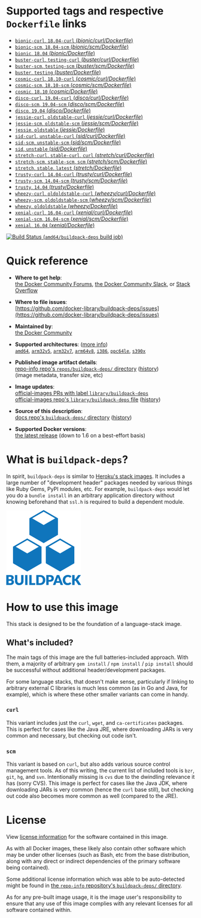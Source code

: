 <!--

********************************************************************************

WARNING:

    DO NOT EDIT "buildpack-deps/README.md"

    IT IS AUTO-GENERATED

    (from the other files in "buildpack-deps/" combined with a set of templates)

********************************************************************************

-->

# Supported tags and respective `Dockerfile` links

-	[`bionic-curl`, `18.04-curl` (*bionic/curl/Dockerfile*)](https://github.com/docker-library/buildpack-deps/blob/b0fc01aa5e3aed6820d8fed6f3301e0542fbeb36/bionic/curl/Dockerfile)
-	[`bionic-scm`, `18.04-scm` (*bionic/scm/Dockerfile*)](https://github.com/docker-library/buildpack-deps/blob/0db0cf15f1c507b17e7edc6dfbe301b8e357568f/bionic/scm/Dockerfile)
-	[`bionic`, `18.04` (*bionic/Dockerfile*)](https://github.com/docker-library/buildpack-deps/blob/3fd6bc9602ab42ec1f11dd5680e528d2266f3325/bionic/Dockerfile)
-	[`buster-curl`, `testing-curl` (*buster/curl/Dockerfile*)](https://github.com/docker-library/buildpack-deps/blob/b0fc01aa5e3aed6820d8fed6f3301e0542fbeb36/buster/curl/Dockerfile)
-	[`buster-scm`, `testing-scm` (*buster/scm/Dockerfile*)](https://github.com/docker-library/buildpack-deps/blob/99a1c33fda559272e9322b02a5d778bbd04154e7/buster/scm/Dockerfile)
-	[`buster`, `testing` (*buster/Dockerfile*)](https://github.com/docker-library/buildpack-deps/blob/3fd6bc9602ab42ec1f11dd5680e528d2266f3325/buster/Dockerfile)
-	[`cosmic-curl`, `18.10-curl` (*cosmic/curl/Dockerfile*)](https://github.com/docker-library/buildpack-deps/blob/a3bdba8b3675c0f820f2ce7bd88e79e4aac2fb8c/cosmic/curl/Dockerfile)
-	[`cosmic-scm`, `18.10-scm` (*cosmic/scm/Dockerfile*)](https://github.com/docker-library/buildpack-deps/blob/a3bdba8b3675c0f820f2ce7bd88e79e4aac2fb8c/cosmic/scm/Dockerfile)
-	[`cosmic`, `18.10` (*cosmic/Dockerfile*)](https://github.com/docker-library/buildpack-deps/blob/3fd6bc9602ab42ec1f11dd5680e528d2266f3325/cosmic/Dockerfile)
-	[`disco-curl`, `19.04-curl` (*disco/curl/Dockerfile*)](https://github.com/docker-library/buildpack-deps/blob/dad73efaa10245757e58d28742cb7ed35fcd31f2/disco/curl/Dockerfile)
-	[`disco-scm`, `19.04-scm` (*disco/scm/Dockerfile*)](https://github.com/docker-library/buildpack-deps/blob/dad73efaa10245757e58d28742cb7ed35fcd31f2/disco/scm/Dockerfile)
-	[`disco`, `19.04` (*disco/Dockerfile*)](https://github.com/docker-library/buildpack-deps/blob/3fd6bc9602ab42ec1f11dd5680e528d2266f3325/disco/Dockerfile)
-	[`jessie-curl`, `oldstable-curl` (*jessie/curl/Dockerfile*)](https://github.com/docker-library/buildpack-deps/blob/b0fc01aa5e3aed6820d8fed6f3301e0542fbeb36/jessie/curl/Dockerfile)
-	[`jessie-scm`, `oldstable-scm` (*jessie/scm/Dockerfile*)](https://github.com/docker-library/buildpack-deps/blob/1845b3f918f69b4c97912b0d4d68a5658458e84f/jessie/scm/Dockerfile)
-	[`jessie`, `oldstable` (*jessie/Dockerfile*)](https://github.com/docker-library/buildpack-deps/blob/3fd6bc9602ab42ec1f11dd5680e528d2266f3325/jessie/Dockerfile)
-	[`sid-curl`, `unstable-curl` (*sid/curl/Dockerfile*)](https://github.com/docker-library/buildpack-deps/blob/b0fc01aa5e3aed6820d8fed6f3301e0542fbeb36/sid/curl/Dockerfile)
-	[`sid-scm`, `unstable-scm` (*sid/scm/Dockerfile*)](https://github.com/docker-library/buildpack-deps/blob/99a1c33fda559272e9322b02a5d778bbd04154e7/sid/scm/Dockerfile)
-	[`sid`, `unstable` (*sid/Dockerfile*)](https://github.com/docker-library/buildpack-deps/blob/3fd6bc9602ab42ec1f11dd5680e528d2266f3325/sid/Dockerfile)
-	[`stretch-curl`, `stable-curl`, `curl` (*stretch/curl/Dockerfile*)](https://github.com/docker-library/buildpack-deps/blob/b0fc01aa5e3aed6820d8fed6f3301e0542fbeb36/stretch/curl/Dockerfile)
-	[`stretch-scm`, `stable-scm`, `scm` (*stretch/scm/Dockerfile*)](https://github.com/docker-library/buildpack-deps/blob/1845b3f918f69b4c97912b0d4d68a5658458e84f/stretch/scm/Dockerfile)
-	[`stretch`, `stable`, `latest` (*stretch/Dockerfile*)](https://github.com/docker-library/buildpack-deps/blob/3fd6bc9602ab42ec1f11dd5680e528d2266f3325/stretch/Dockerfile)
-	[`trusty-curl`, `14.04-curl` (*trusty/curl/Dockerfile*)](https://github.com/docker-library/buildpack-deps/blob/b0fc01aa5e3aed6820d8fed6f3301e0542fbeb36/trusty/curl/Dockerfile)
-	[`trusty-scm`, `14.04-scm` (*trusty/scm/Dockerfile*)](https://github.com/docker-library/buildpack-deps/blob/1845b3f918f69b4c97912b0d4d68a5658458e84f/trusty/scm/Dockerfile)
-	[`trusty`, `14.04` (*trusty/Dockerfile*)](https://github.com/docker-library/buildpack-deps/blob/3fd6bc9602ab42ec1f11dd5680e528d2266f3325/trusty/Dockerfile)
-	[`wheezy-curl`, `oldoldstable-curl` (*wheezy/curl/Dockerfile*)](https://github.com/docker-library/buildpack-deps/blob/b0fc01aa5e3aed6820d8fed6f3301e0542fbeb36/wheezy/curl/Dockerfile)
-	[`wheezy-scm`, `oldoldstable-scm` (*wheezy/scm/Dockerfile*)](https://github.com/docker-library/buildpack-deps/blob/1845b3f918f69b4c97912b0d4d68a5658458e84f/wheezy/scm/Dockerfile)
-	[`wheezy`, `oldoldstable` (*wheezy/Dockerfile*)](https://github.com/docker-library/buildpack-deps/blob/3fd6bc9602ab42ec1f11dd5680e528d2266f3325/wheezy/Dockerfile)
-	[`xenial-curl`, `16.04-curl` (*xenial/curl/Dockerfile*)](https://github.com/docker-library/buildpack-deps/blob/b0fc01aa5e3aed6820d8fed6f3301e0542fbeb36/xenial/curl/Dockerfile)
-	[`xenial-scm`, `16.04-scm` (*xenial/scm/Dockerfile*)](https://github.com/docker-library/buildpack-deps/blob/2da658b9a1b91fa61d63ffad2ea52685cac6c702/xenial/scm/Dockerfile)
-	[`xenial`, `16.04` (*xenial/Dockerfile*)](https://github.com/docker-library/buildpack-deps/blob/3fd6bc9602ab42ec1f11dd5680e528d2266f3325/xenial/Dockerfile)

[![Build Status](https://doi-janky.infosiftr.net/job/multiarch/job/amd64/job/buildpack-deps/badge/icon) (`amd64/buildpack-deps` build job)](https://doi-janky.infosiftr.net/job/multiarch/job/amd64/job/buildpack-deps/)

# Quick reference

-	**Where to get help**:  
	[the Docker Community Forums](https://forums.docker.com/), [the Docker Community Slack](https://blog.docker.com/2016/11/introducing-docker-community-directory-docker-community-slack/), or [Stack Overflow](https://stackoverflow.com/search?tab=newest&q=docker)

-	**Where to file issues**:  
	[https://github.com/docker-library/buildpack-deps/issues](https://github.com/docker-library/buildpack-deps/issues)

-	**Maintained by**:  
	[the Docker Community](https://github.com/docker-library/buildpack-deps)

-	**Supported architectures**: ([more info](https://github.com/docker-library/official-images#architectures-other-than-amd64))  
	[`amd64`](https://hub.docker.com/r/amd64/buildpack-deps/), [`arm32v5`](https://hub.docker.com/r/arm32v5/buildpack-deps/), [`arm32v7`](https://hub.docker.com/r/arm32v7/buildpack-deps/), [`arm64v8`](https://hub.docker.com/r/arm64v8/buildpack-deps/), [`i386`](https://hub.docker.com/r/i386/buildpack-deps/), [`ppc64le`](https://hub.docker.com/r/ppc64le/buildpack-deps/), [`s390x`](https://hub.docker.com/r/s390x/buildpack-deps/)

-	**Published image artifact details**:  
	[repo-info repo's `repos/buildpack-deps/` directory](https://github.com/docker-library/repo-info/blob/master/repos/buildpack-deps) ([history](https://github.com/docker-library/repo-info/commits/master/repos/buildpack-deps))  
	(image metadata, transfer size, etc)

-	**Image updates**:  
	[official-images PRs with label `library/buildpack-deps`](https://github.com/docker-library/official-images/pulls?q=label%3Alibrary%2Fbuildpack-deps)  
	[official-images repo's `library/buildpack-deps` file](https://github.com/docker-library/official-images/blob/master/library/buildpack-deps) ([history](https://github.com/docker-library/official-images/commits/master/library/buildpack-deps))

-	**Source of this description**:  
	[docs repo's `buildpack-deps/` directory](https://github.com/docker-library/docs/tree/master/buildpack-deps) ([history](https://github.com/docker-library/docs/commits/master/buildpack-deps))

-	**Supported Docker versions**:  
	[the latest release](https://github.com/docker/docker-ce/releases/latest) (down to 1.6 on a best-effort basis)

# What is `buildpack-deps`?

In spirit, `buildpack-deps` is similar to [Heroku's stack images](https://github.com/heroku/stack-images/blob/master/bin/cedar.sh). It includes a large number of "development header" packages needed by various things like Ruby Gems, PyPI modules, etc. For example, `buildpack-deps` would let you do a `bundle install` in an arbitrary application directory without knowing beforehand that `ssl.h` is required to build a dependent module.

![logo](https://raw.githubusercontent.com/docker-library/docs/01c12653951b2fe592c1f93a13b4e289ada0e3a1/buildpack-deps/logo.png)

# How to use this image

This stack is designed to be the foundation of a language-stack image.

## What's included?

The main tags of this image are the full batteries-included approach. With them, a majority of arbitrary `gem install` / `npm install` / `pip install` should be successful without additional header/development packages.

For some language stacks, that doesn't make sense, particularly if linking to arbitrary external C libraries is much less common (as in Go and Java, for example), which is where these other smaller variants can come in handy.

### `curl`

This variant includes just the `curl`, `wget`, and `ca-certificates` packages. This is perfect for cases like the Java JRE, where downloading JARs is very common and necessary, but checking out code isn't.

### `scm`

This variant is based on `curl`, but also adds various source control management tools. As of this writing, the current list of included tools is `bzr`, `git`, `hg`, and `svn`. Intentionally missing is `cvs` due to the dwindling relevance it has (sorry CVS). This image is perfect for cases like the Java JDK, where downloading JARs is very common (hence the `curl` base still), but checking out code also becomes more common as well (compared to the JRE).

# License

View [license information](https://www.debian.org/social_contract#guidelines) for the software contained in this image.

As with all Docker images, these likely also contain other software which may be under other licenses (such as Bash, etc from the base distribution, along with any direct or indirect dependencies of the primary software being contained).

Some additional license information which was able to be auto-detected might be found in [the `repo-info` repository's `buildpack-deps/` directory](https://github.com/docker-library/repo-info/tree/master/repos/buildpack-deps).

As for any pre-built image usage, it is the image user's responsibility to ensure that any use of this image complies with any relevant licenses for all software contained within.
